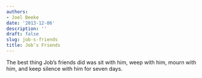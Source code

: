 ```yaml
---
authors:
- Joel Beeke
date: '2013-12-06'
description: ''
draft: false
slug: job-s-friends
title: Job’s Friends
---
```

The best thing Job’s friends did was sit with him, weep with him, mourn with him, and keep silence with him for seven days.



